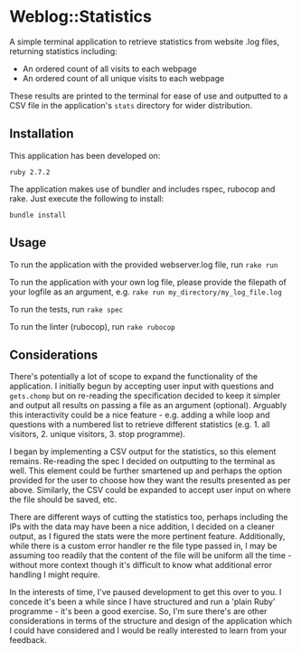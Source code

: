 # Weblog::Statistics

A simple terminal application to retrieve statistics from website .log files, returning statistics including:
* An ordered count of all visits to each webpage
* An ordered count of all unique visits to each webpage

These results are printed to the terminal for ease of use and outputted to a CSV file in the application's `stats` directory for wider distribution.

## Installation

This application has been developed on:

`ruby 2.7.2`

The application makes use of bundler and includes rspec, rubocop and rake. Just execute the following to install:

`bundle install`

## Usage

To run the application with the provided webserver.log file, run `rake run`

To run the application with your own log file, please provide the filepath of your logfile as an argument, e.g. `rake run my_directory/my_log_file.log`

To run the tests, run `rake spec`

To run the linter (rubocop), run `rake rubocop`

## Considerations

There's potentially a lot of scope to expand the functionality of the application. I initially begun by accepting user input with questions and `gets.chomp` but on re-reading the specification decided to keep it simpler and output all results on passing a file as an argument (optional). Arguably this interactivity could be a nice feature - e.g. adding a while loop and questions with a numbered list to retrieve different statistics (e.g. 1. all visitors, 2. unique visitors, 3. stop programme).

I began by implementing a CSV output for the statistics, so this element remains. Re-reading the spec I decided on outputting to the terminal as well. This element could be further smartened up and perhaps the option provided for the user to choose how they want the results presented as per above. Similarly, the CSV could be expanded to accept user input on where the file should be saved, etc.

There are different ways of cutting the statistics too, perhaps including the IPs with the data may have been a nice addition, I decided on a cleaner output, as I figured the stats were the more pertinent feature. Additionally, while there is a custom error handler re the file type passed in, I may be assuming too readily that the content of the file will be uniform all the time - without more context though it's difficult to know what additional error handling I might require.

In the interests of time, I've paused development to get this over to you. I concede it's been a while since I have structured and run a 'plain Ruby' programme - it's been a good exercise. So, I'm sure there's are other considerations in terms of the structure and design of the application which I could have considered and I would be really interested to learn from your feedback.
